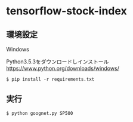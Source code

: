 # tensorflow-stock-index

## 環境設定

Windows

Python3.5.3をダウンロードしインストール
https://www.python.org/downloads/windows/

```
$ pip install -r requirements.txt
```

## 実行

```
$ python goognet.py SP500
```
